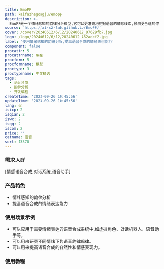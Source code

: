 ```yaml
---
title: EmoPP
path: kaifazhegongju/emopp
description: >-
  EmoPP是一个情绪感知的韵律分析模型,它可以更准确地挖掘语音的情感线索,预测更合适的停顿位置,从而提高端到端语音合成系统的情绪表达能力。该模型通过在ESD数据集上进行客观观察,证明了情绪和韵律分析之间存在强相关性。目标评估和主观评估结果表明,EmoPP模型优于所有基准,在情绪表达方面取得了显著的效果。
source: 'https://ai-s2-lab.github.io/EmoPP/'
cover: /cover/20240612/6/12/20240612_97629fb5.jpg
logo: /logo/20240612/6/12/20240612_462adcf2.jpg
label: '使用情绪感知的韵律分析,提高语音合成的情绪表达能力'
component: false
procattr: 5
procattrname: 编程
procform: 5
procformname: 模型
proctype: 3
proctypename: 中文精选
tags:
  - 语音合成
  - 韵律分析
  - 开发编程
createTime: '2023-09-26 10:45:56'
updateTime: '2023-09-26 10:45:56'
lang: en
isicp: 2
isqian: 2
iswx: 2
isqq: 2
iscom: 2
price: ''
catname: 语音
sort: 13370
---
```




### 需求人群
[情感语音合成,对话系统,语音助手]

### 产品特色
- 情绪感知的韵律分析
- 提高语音合成的情绪表达能力

### 使用场景示例
- 可以应用于需要情绪表达的语音合成系统中,如虚拟角色、对话机器人、语音助手等。
- 可以用来研究不同情绪下的语音韵律规律。
- 可以用来提高语音合成的自然性和情感表现力。

### 使用教程


  
